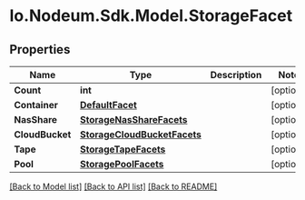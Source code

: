 # Io.Nodeum.Sdk.Model.StorageFacet
## Properties

Name | Type | Description | Notes
------------ | ------------- | ------------- | -------------
**Count** | **int** |  | [optional] 
**Container** | [**DefaultFacet**](DefaultFacet.md) |  | [optional] 
**NasShare** | [**StorageNasShareFacets**](StorageNasShareFacets.md) |  | [optional] 
**CloudBucket** | [**StorageCloudBucketFacets**](StorageCloudBucketFacets.md) |  | [optional] 
**Tape** | [**StorageTapeFacets**](StorageTapeFacets.md) |  | [optional] 
**Pool** | [**StoragePoolFacets**](StoragePoolFacets.md) |  | [optional] 

[[Back to Model list]](../README.md#documentation-for-models) [[Back to API list]](../README.md#documentation-for-api-endpoints) [[Back to README]](../README.md)

